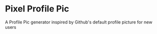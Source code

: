 # Pixel Profile Pic
A Profile Pic generator inspired by Github's default profile picture for new users
